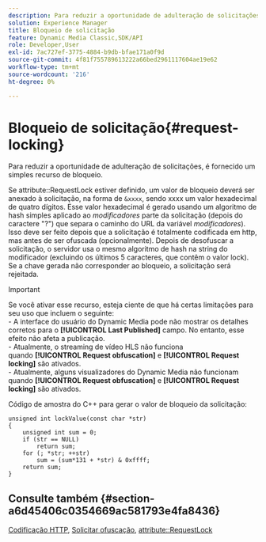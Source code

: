 ```yaml
---
description: Para reduzir a oportunidade de adulteração de solicitações, é fornecido um simples recurso de bloqueio.
solution: Experience Manager
title: Bloqueio de solicitação
feature: Dynamic Media Classic,SDK/API
role: Developer,User
exl-id: 7ac727ef-3775-4884-b9db-bfae171a0f9d
source-git-commit: 4f81f755789613222a66bed2961117604ae19e62
workflow-type: tm+mt
source-wordcount: '216'
ht-degree: 0%

---
```


# Bloqueio de solicitação{#request-locking}

Para reduzir a oportunidade de adulteração de solicitações, é fornecido um simples recurso de bloqueio.

Se attribute::RequestLock estiver definido, um valor de bloqueio deverá ser anexado à solicitação, na forma de `&xxxx`, sendo xxxx um valor hexadecimal de quatro dígitos. Esse valor hexadecimal é gerado usando um algoritmo de hash simples aplicado ao *modificadores* parte da solicitação (depois do caractere &quot;?&quot;) que separa o caminho do URL da variável *modificadores*). Isso deve ser feito depois que a solicitação é totalmente codificada em http, mas antes de ser ofuscada (opcionalmente). Depois de desofuscar a solicitação, o servidor usa o mesmo algoritmo de hash na string do modificador (excluindo os últimos 5 caracteres, que contêm o valor lock). Se a chave gerada não corresponder ao bloqueio, a solicitação será rejeitada.

>[!IMPORTANT]
>
>Se você ativar esse recurso, esteja ciente de que há certas limitações para seu uso que incluem o seguinte:<br>- A interface do usuário do Dynamic Media pode não mostrar os detalhes corretos para o **[!UICONTROL Last Published]** campo. No entanto, esse efeito não afeta a publicação.<br>- Atualmente, o streaming de vídeo HLS não funciona quando **[!UICONTROL Request obfuscation]** e **[!UICONTROL Request locking]** são ativados.<br>- Atualmente, alguns visualizadores do Dynamic Media não funcionam quando **[!UICONTROL Request obfuscation]** e **[!UICONTROL Request locking]** são ativados.

Código de amostra do C++ para gerar o valor de bloqueio da solicitação:

```
unsigned int lockValue(const char *str) 
{ 
    unsigned int sum = 0; 
    if (str == NULL) 
        return sum; 
    for (; *str; ++str) 
        sum = (sum*131 + *str) & 0xffff; 
    return sum; 
} 
```

## Consulte também {#section-a6d45406c0354669ac581793e4fa8436}

[Codificação HTTP](../../../../../is-api/http-ref/image-serving-api-ref/c-http-protocol-reference/c-syntax-and-features/r-http-encoding.md#reference-bb34dd13f316462695448acfa8f92df7), [Solicitar ofuscação](../../../../../is-api/http-ref/image-serving-api-ref/c-http-protocol-reference/c-syntax-and-features/r-request-obfuscation.md#reference-895f65d6796c43bb9bad21a676ed714d), [attribute::RequestLock](../../../../../is-api/image-catalog/image-serving-api-ref/c-image-catalog-reference/c-attributes-reference/r-requestlock.md#reference-8bbe2f581be847d3b9fa123e8e5e94b0)
